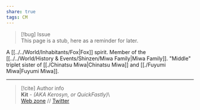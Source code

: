 ```yaml
---  
share: true  
tags: CM  
---  
```

> [!bug] Issue  
> This page is a stub, here as a reminder for later.  
  
A [[../../World/Inhabitants/Fox|Fox]] spirit. Member of the [[../../World/History & Events/Shinzen/Miwa Family|Miwa Family]]. "Middle" triplet sister of [[./Chinatsu Miwa|Chinatsu Miwa]] and [[./Fuyumi Miwa|Fuyumi Miwa]].  
  
-----  
> [!cite] Author info  
> **Kit** - *(AKA Kerosyn, or QuickFastly)*\  
> [Web zone](https://kitabe.link) // [Twitter](https://twitter.com/Kerosyn_)